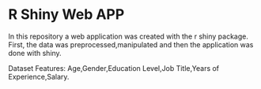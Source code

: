 <h1>R Shiny Web APP</h1>
<p>In this repository a web application was created with the r shiny package.
First, the data was preprocessed,manipulated and then the application was done with shiny.</p>
<p>Dataset Features: Age,Gender,Education Level,Job Title,Years of Experience,Salary.
</p>
